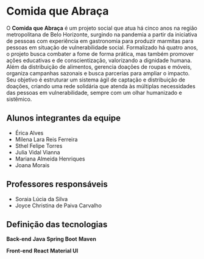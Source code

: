 # Comida que Abraça

O **Comida que Abraça** é um projeto social que atua há cinco anos na região metropolitana de Belo Horizonte, surgindo na pandemia a partir da iniciativa de pessoas com experiência em gastronomia para produzir marmitas para pessoas em situação de vulnerabilidade social. Formalizado há quatro anos, o projeto busca combater a fome de forma prática, mas também promover ações educativas e de conscientização, valorizando a dignidade humana. Além da distribuição de alimentos, gerencia doações de roupas e móveis, organiza campanhas sazonais e busca parcerias para ampliar o impacto. Seu objetivo é estruturar um sistema ágil de captação e distribuição de doações, criando uma rede solidária que atenda às múltiplas necessidades das pessoas em vulnerabilidade, sempre com um olhar humanizado e sistêmico.

## Alunos integrantes da equipe

* Érica Alves
* Milena Lara Reis Ferreira 
* Sthel Felipe Torres
* Julia Vidal Vianna
* Mariana Almeida Henriques
* Joana Morais

## Professores responsáveis

*  Soraia Lúcia da Silva 
* Joyce Christina de Paiva Carvalho

## Definição das tecnologias
**Back-end**
__Java__ 
__Spring Boot__
__Maven__

**Front-end**
__React__
__Material UI__
